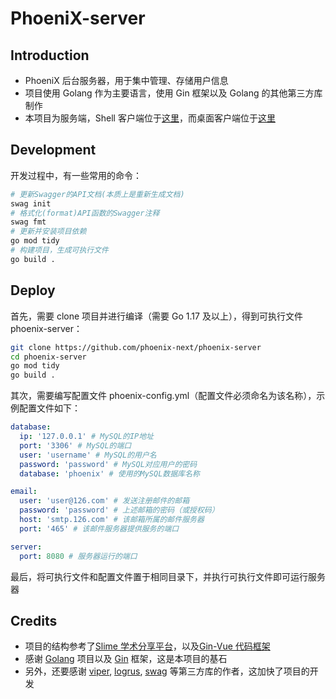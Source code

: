 # PhoeniX-server

## Introduction

- PhoeniX 后台服务器，用于集中管理、存储用户信息
- 项目使用 Golang 作为主要语言，使用 Gin 框架以及 Golang 的其他第三方库制作
- 本项目为服务端，Shell 客户端位于[这里](https://github.com/phoenix-next/phoenix-shell)，而桌面客户端位于[这里](https://github.com/phoenix-next/phoenix)

## Development

开发过程中，有一些常用的命令：

```sh
# 更新Swagger的API文档(本质上是重新生成文档)
swag init
# 格式化(format)API函数的Swagger注释
swag fmt
# 更新并安装项目依赖
go mod tidy
# 构建项目，生成可执行文件
go build .
```

## Deploy

首先，需要 clone 项目并进行编译（需要 Go 1.17 及以上），得到可执行文件 phoenix-server：

```sh
git clone https://github.com/phoenix-next/phoenix-server
cd phoenix-server
go mod tidy
go build .
```

其次，需要编写配置文件 phoenix-config.yml（配置文件必须命名为该名称），示例配置文件如下：

```yml
database:
  ip: '127.0.0.1' # MySQL的IP地址
  port: '3306' # MySQL的端口
  user: 'username' # MySQL的用户名
  password: 'password' # MySQL对应用户的密码
  database: 'phoenix' # 使用的MySQL数据库名称

email:
  user: 'user@126.com' # 发送注册邮件的邮箱
  password: 'password' # 上述邮箱的密码（或授权码）
  host: 'smtp.126.com' # 该邮箱所属的邮件服务器
  port: '465' # 该邮件服务器提供服务的端口

server:
  port: 8080 # 服务器运行的端口
```

最后，将可执行文件和配置文件置于相同目录下，并执行可执行文件即可运行服务器

## Credits

- 项目的结构参考了[Slime 学术分享平台](https://github.com/BFlameSwift/SlimeScholar-Go)，以及[Gin-Vue 代码框架](https://github.com/flipped-aurora/gin-vue-admin)
- 感谢 [Golang](https://github.com/golang/go) 项目以及 [Gin](https://github.com/gin-gonic/gin) 框架，这是本项目的基石
- 另外，还要感谢 [viper](https://github.com/spf13/viper), [logrus](https://github.com/sirupsen/logrus), [swag](https://github.com/swaggo/swag) 等第三方库的作者，这加快了项目的开发
